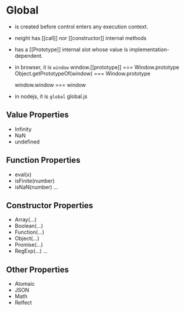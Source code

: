 # Global
- is created before control enters any execution context.
- neight has [[call]] nor [[constructor]] internal methods
- has a [[Prototype]] internal slot whose value is implementation-dependent.

- in browser, it is `window`
  window.[[prototype]] === Window.prototype
  Object.getPrototypeOf(window) === Window.prototype

  window.window === window

- in nodejs, it is `global`
  global.js

## Value Properties
- Infinity
- NaN
- undefined

## Function Properties
- eval(x)
- isFinite(number)
- isNaN(number)
...

## Constructor Properties
- Array(...)
- Boolean(...)
- Function(...)
- Object(...)
- Promise(...)
- RegExp(...)
...

## Other Properties
- Atomaic
- JSON
- Math
- Relfect


